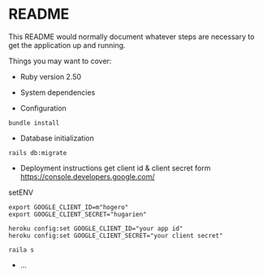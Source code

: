 # README

This README would normally document whatever steps are necessary to get the
application up and running.

Things you may want to cover:

* Ruby version
2.50
* System dependencies

* Configuration
```
bundle install
```
* Database initialization
```
rails db:migrate
```
* Deployment instructions
get client id & client secret form https://console.developers.google.com/

setENV
```
export GOOGLE_CLIENT_ID=m"hogero"
export GOOGLE_CLIENT_SECRET="hugarien"
```
```heroku
heroku config:set GOOGLE_CLIENT_ID="your app id"
heroku config:set GOOGLE_CLIENT_SECRET="your client secret"
```

```
raila s
```
* ...
